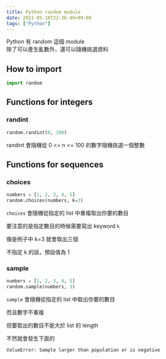 ```yaml
---
title: Python random module
date: 2021-05-18T22:36:49+09:00
tags: ["Python"]
---
```

Python 有 random 這個 module  
除了可以產生亂數外，還可以隨機挑選資料  

## How to import

```python
import random
```

## Functions for integers  

### randint

```python
random.randint(0, 100)
```

randint 會隨機從 0 <= n <= 100 的數字隨機挑選一個整數

## Functions for sequences  

### choices

```python
numbers = [1, 2, 3, 4, 5]
random.choices(numbers, k=3)
```

`choices` 會隨機從指定的 list 中重複取出你要的數目

要注意的是指定數目的時候需要寫出 keyword `k`

像是例子中 k=3 就會取出三個

不指定 k 的話，預設值為 1

### sample

```python
numbers = [1, 2, 3, 4, 5]
random.sample(numbers, 3)
```

`sample` 會隨機從指定的 list 中取出你要的數目

而且數字不重複

但要取出的數目不能大於 list 的 length

不然就會發生下面的

`ValueError: Sample larger than population or is negative`
